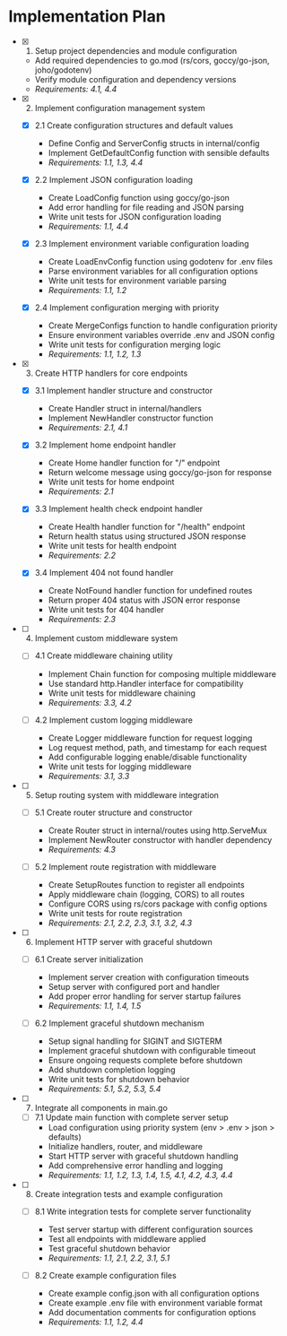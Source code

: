 # Implementation Plan

- [x] 1. Setup project dependencies and module configuration
  - Add required dependencies to go.mod (rs/cors, goccy/go-json, joho/godotenv)
  - Verify module configuration and dependency versions
  - _Requirements: 4.1, 4.4_

- [x] 2. Implement configuration management system
  - [x] 2.1 Create configuration structures and default values
    - Define Config and ServerConfig structs in internal/config
    - Implement GetDefaultConfig function with sensible defaults
    - _Requirements: 1.1, 1.3, 4.4_
  
  - [x] 2.2 Implement JSON configuration loading
    - Create LoadConfig function using goccy/go-json
    - Add error handling for file reading and JSON parsing
    - Write unit tests for JSON configuration loading
    - _Requirements: 1.1, 4.4_
  
  - [x] 2.3 Implement environment variable configuration loading
    - Create LoadEnvConfig function using godotenv for .env files
    - Parse environment variables for all configuration options
    - Write unit tests for environment variable parsing
    - _Requirements: 1.1, 1.2_
  
  - [x] 2.4 Implement configuration merging with priority
    - Create MergeConfigs function to handle configuration priority
    - Ensure environment variables override .env and JSON config
    - Write unit tests for configuration merging logic
    - _Requirements: 1.1, 1.2, 1.3_

- [x] 3. Create HTTP handlers for core endpoints
  - [x] 3.1 Implement handler structure and constructor
    - Create Handler struct in internal/handlers
    - Implement NewHandler constructor function
    - _Requirements: 2.1, 4.1_
  
  - [x] 3.2 Implement home endpoint handler
    - Create Home handler function for "/" endpoint
    - Return welcome message using goccy/go-json for response
    - Write unit tests for home endpoint
    - _Requirements: 2.1_
  
  - [x] 3.3 Implement health check endpoint handler
    - Create Health handler function for "/health" endpoint
    - Return health status using structured JSON response
    - Write unit tests for health endpoint
    - _Requirements: 2.2_
  
  - [x] 3.4 Implement 404 not found handler
    - Create NotFound handler function for undefined routes
    - Return proper 404 status with JSON error response
    - Write unit tests for 404 handler
    - _Requirements: 2.3_

- [ ] 4. Implement custom middleware system
  - [ ] 4.1 Create middleware chaining utility
    - Implement Chain function for composing multiple middleware
    - Use standard http.Handler interface for compatibility
    - Write unit tests for middleware chaining
    - _Requirements: 3.3, 4.2_
  
  - [ ] 4.2 Implement custom logging middleware
    - Create Logger middleware function for request logging
    - Log request method, path, and timestamp for each request
    - Add configurable logging enable/disable functionality
    - Write unit tests for logging middleware
    - _Requirements: 3.1, 3.3_

- [ ] 5. Setup routing system with middleware integration
  - [ ] 5.1 Create router structure and constructor
    - Create Router struct in internal/routes using http.ServeMux
    - Implement NewRouter constructor with handler dependency
    - _Requirements: 4.3_
  
  - [ ] 5.2 Implement route registration with middleware
    - Create SetupRoutes function to register all endpoints
    - Apply middleware chain (logging, CORS) to all routes
    - Configure CORS using rs/cors package with config options
    - Write unit tests for route registration
    - _Requirements: 2.1, 2.2, 2.3, 3.1, 3.2, 4.3_

- [ ] 6. Implement HTTP server with graceful shutdown
  - [ ] 6.1 Create server initialization
    - Implement server creation with configuration timeouts
    - Setup server with configured port and handler
    - Add proper error handling for server startup failures
    - _Requirements: 1.1, 1.4, 1.5_
  
  - [ ] 6.2 Implement graceful shutdown mechanism
    - Setup signal handling for SIGINT and SIGTERM
    - Implement graceful shutdown with configurable timeout
    - Ensure ongoing requests complete before shutdown
    - Add shutdown completion logging
    - Write unit tests for shutdown behavior
    - _Requirements: 5.1, 5.2, 5.3, 5.4_

- [ ] 7. Integrate all components in main.go
  - [ ] 7.1 Update main function with complete server setup
    - Load configuration using priority system (env > .env > json > defaults)
    - Initialize handlers, router, and middleware
    - Start HTTP server with graceful shutdown handling
    - Add comprehensive error handling and logging
    - _Requirements: 1.1, 1.2, 1.3, 1.4, 1.5, 4.1, 4.2, 4.3, 4.4_

- [ ] 8. Create integration tests and example configuration
  - [ ] 8.1 Write integration tests for complete server functionality
    - Test server startup with different configuration sources
    - Test all endpoints with middleware applied
    - Test graceful shutdown behavior
    - _Requirements: 1.1, 2.1, 2.2, 3.1, 5.1_
  
  - [ ] 8.2 Create example configuration files
    - Create example config.json with all configuration options
    - Create example .env file with environment variable format
    - Add documentation comments for configuration options
    - _Requirements: 1.1, 1.2, 4.4_